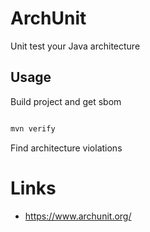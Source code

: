 # ArchUnit

Unit test your Java architecture

## Usage

Build project and get sbom

```bash

mvn verify
```

Find architecture violations

# Links

- https://www.archunit.org/
